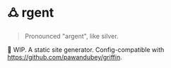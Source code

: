 # 🜛 rgent

> Pronounced "argent", like silver.

🚧 WIP. A static site generator. Config-compatible with https://github.com/pawandubey/griffin.
